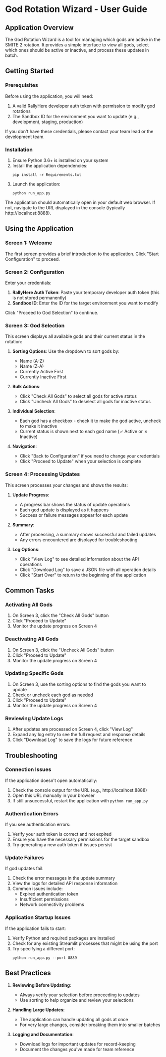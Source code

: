 # God Rotation Wizard - User Guide

## Application Overview

The God Rotation Wizard is a tool for managing which gods are active in the SMITE 2 rotation. It provides a simple interface to view all gods, select which ones should be active or inactive, and process these updates in batch.

## Getting Started

### Prerequisites

Before using the application, you will need:

1. A valid RallyHere developer auth token with permission to modify god rotations
2. The Sandbox ID for the environment you want to update (e.g., development, staging, production)

If you don't have these credentials, please contact your team lead or the development team.

### Installation

1. Ensure Python 3.6+ is installed on your system
2. Install the application dependencies:
   ```
   pip install -r Requirements.txt
   ```
3. Launch the application:
   ```
   python run_app.py
   ```

The application should automatically open in your default web browser. If not, navigate to the URL displayed in the console (typically http://localhost:8888).

## Using the Application

### Screen 1: Welcome

The first screen provides a brief introduction to the application. Click "Start Configuration" to proceed.

### Screen 2: Configuration

Enter your credentials:

1. **RallyHere Auth Token**: Paste your temporary developer auth token (this is not stored permanently)
2. **Sandbox ID**: Enter the ID for the target environment you want to modify

Click "Proceed to God Selection" to continue.

### Screen 3: God Selection

This screen displays all available gods and their current status in the rotation:

1. **Sorting Options**: Use the dropdown to sort gods by:
   - Name (A-Z)
   - Name (Z-A)
   - Currently Active First
   - Currently Inactive First

2. **Bulk Actions**:
   - Click "Check All Gods" to select all gods for active status
   - Click "Uncheck All Gods" to deselect all gods for inactive status

3. **Individual Selection**:
   - Each god has a checkbox - check it to make the god active, uncheck to make it inactive
   - Current status is shown next to each god name (✓ Active or ✗ Inactive)

4. **Navigation**:
   - Click "Back to Configuration" if you need to change your credentials
   - Click "Proceed to Update" when your selection is complete

### Screen 4: Processing Updates

This screen processes your changes and shows the results:

1. **Update Progress**:
   - A progress bar shows the status of update operations
   - Each god update is displayed as it happens
   - Success or failure messages appear for each update

2. **Summary**:
   - After processing, a summary shows successful and failed updates
   - Any errors encountered are displayed for troubleshooting

3. **Log Options**:
   - Click "View Log" to see detailed information about the API operations
   - Click "Download Log" to save a JSON file with all operation details
   - Click "Start Over" to return to the beginning of the application

## Common Tasks

### Activating All Gods

1. On Screen 3, click the "Check All Gods" button
2. Click "Proceed to Update"
3. Monitor the update progress on Screen 4

### Deactivating All Gods

1. On Screen 3, click the "Uncheck All Gods" button
2. Click "Proceed to Update"
3. Monitor the update progress on Screen 4

### Updating Specific Gods

1. On Screen 3, use the sorting options to find the gods you want to update
2. Check or uncheck each god as needed
3. Click "Proceed to Update"
4. Monitor the update progress on Screen 4

### Reviewing Update Logs

1. After updates are processed on Screen 4, click "View Log"
2. Expand any log entry to see the full request and response details
3. Click "Download Log" to save the logs for future reference

## Troubleshooting

### Connection Issues

If the application doesn't open automatically:
1. Check the console output for the URL (e.g., http://localhost:8888)
2. Open this URL manually in your browser
3. If still unsuccessful, restart the application with `python run_app.py`

### Authentication Errors

If you see authentication errors:
1. Verify your auth token is correct and not expired
2. Ensure you have the necessary permissions for the target sandbox
3. Try generating a new auth token if issues persist

### Update Failures

If god updates fail:
1. Check the error messages in the update summary
2. View the logs for detailed API response information
3. Common issues include:
   - Expired authentication token
   - Insufficient permissions
   - Network connectivity problems

### Application Startup Issues

If the application fails to start:
1. Verify Python and required packages are installed
2. Check for any existing Streamlit processes that might be using the port
3. Try specifying a different port:
   ```
   python run_app.py --port 8889
   ```

## Best Practices

1. **Reviewing Before Updating**:
   - Always verify your selection before proceeding to updates
   - Use sorting to help organize and review your selections

2. **Handling Large Updates**:
   - The application can handle updating all gods at once
   - For very large changes, consider breaking them into smaller batches

3. **Logging and Documentation**:
   - Download logs for important updates for record-keeping
   - Document the changes you've made for team reference 